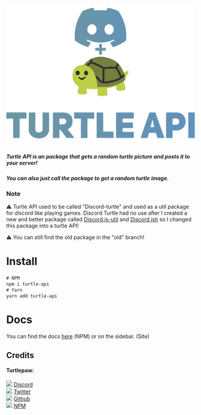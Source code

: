 <center><img src="/turtle_banner.svg"></center>

##### **Turtle API is an package that gets a random turtle picture and posts it to your server!**

#####  **You can also just call the package to get a random turtle image.**

### Note
⚠️ Turtle API used to be called "Discord-turtle" and used as a util package for discord like playing games. Discord Turtle had no use after I created a new and better package called [Discord.js-util](https://www.npmjs.com/package/discord.js-util) and [Discord.jsh](https://www.npmjs.com/package/discordjsh) so I changed this package into a turtle API!

⚠️ You can still find the old package in the "old" branch!
# Install
```shell
# NPM
npm i turtle-api
# Yarn
yarn add turtle-api
```
# Docs
You can find the docs [here](https://d.trtle.xyz/#/) (NPM) or on the sidebar. (Site)

<!--- NPM Ignore --->
## Credits
####  Turtlepaw:
<img src="Assets/Discord_B.svg" style="width: 15px"> [Discord](https://discord.com/users/820465204411236362)<br>
<img src="Assets/twitter.svg" style="width: 15px"> [Twitter](https://twitter.com/turtlepaw_sims)<br>
<img src="Assets/github.svg" style="width: 15px"> [Github](https://github.com/TurtlePaw/)<br>
<img src="Assets/npm.svg" style="width: 15px"> [NPM](https://npmjs.com/~turtlepaw)